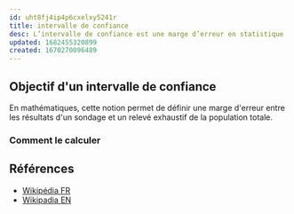 ```yaml
---
id: uht8fj4ip4p6cxelxy5241r
title: intervalle de confiance
desc: L’intervalle de confiance est une marge d’erreur en statistique
updated: 1682455320899
created: 1670270096489
---
```


## Objectif d'un intervalle de confiance

En mathématiques, cette notion permet de définir une marge d'erreur entre les résultats d'un sondage et un relevé exhaustif de la population totale.

### Comment le calculer


## Références

- [Wikipédia FR](https://fr.wikipedia.org/wiki/Intervalle_de_confiance)
- [Wikipadia EN](https://en.wikipedia.org/wiki/Confidence_interval)